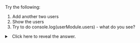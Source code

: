 
Try the following:

1.  Add another two users
2.  Show the users
3.  Try to do console.log(userModule.users) - what do you see?

  

  

<details><summary>
  Click here to reveal the answer.
</summary>

You should see undefined - because the closure hasn't given us access to users, only to the functions!
</details>
